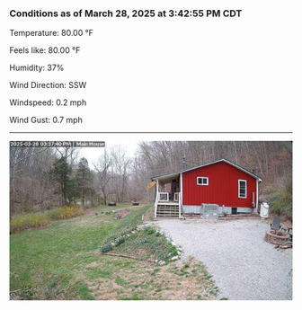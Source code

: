 ### Conditions as of March 28, 2025 at 3:42:55 PM CDT 

Temperature: 80.00 &deg;F

Feels like: 80.00 &deg;F

Humidity: 37%

Wind Direction: SSW

Windspeed: 0.2 mph

Wind Gust: 0.7 mph

---

<img src="./images/latest.jpeg"/>

